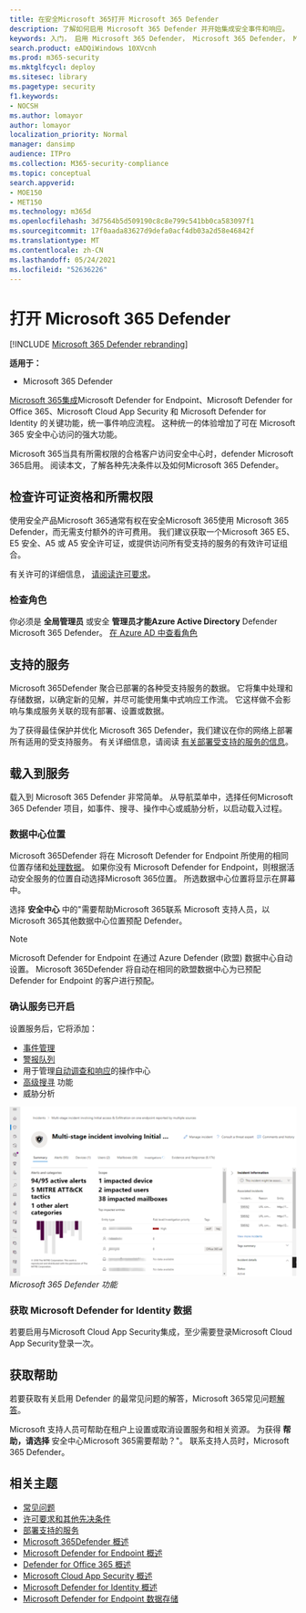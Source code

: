 ```yaml
---
title: 在安全Microsoft 365打开 Microsoft 365 Defender
description: 了解如何启用 Microsoft 365 Defender 并开始集成安全事件和响应。
keywords: 入门， 启用 Microsoft 365 Defender， Microsoft 365 Defender， M365， 安全， 数据位置， 所需权限， 许可证资格， 设置页面
search.product: eADQiWindows 10XVcnh
ms.prod: m365-security
ms.mktglfcycl: deploy
ms.sitesec: library
ms.pagetype: security
f1.keywords:
- NOCSH
ms.author: lomayor
author: lomayor
localization_priority: Normal
manager: dansimp
audience: ITPro
ms.collection: M365-security-compliance
ms.topic: conceptual
search.appverid:
- MOE150
- MET150
ms.technology: m365d
ms.openlocfilehash: 3d7564b5d509190c8c8e799c541bb0ca583097f1
ms.sourcegitcommit: 17f0aada83627d9defa0acf4db03a2d58e46842f
ms.translationtype: MT
ms.contentlocale: zh-CN
ms.lasthandoff: 05/24/2021
ms.locfileid: "52636226"
---
```

# <a name="turn-on-microsoft-365-defender"></a>打开 Microsoft 365 Defender

[!INCLUDE [Microsoft 365 Defender rebranding](../includes/microsoft-defender.md)]


**适用于：**
- Microsoft 365 Defender

[Microsoft 365集成](microsoft-365-defender.md)Microsoft Defender for Endpoint、Microsoft Defender for Office 365、Microsoft Cloud App Security 和 Microsoft Defender for Identity 的关键功能，统一事件响应流程。 这种统一的体验增加了可在 Microsoft 365 安全中心访问的强大功能。

Microsoft 365当具有所需权限的合格客户访问安全中心时，defender Microsoft 365启用。 阅读本文，了解各种先决条件以及如何Microsoft 365 Defender。

## <a name="check-license-eligibility-and-required-permissions"></a>检查许可证资格和所需权限

使用安全产品Microsoft 365通常有权在安全Microsoft 365使用 Microsoft 365 Defender，而无需支付额外的许可费用。 我们建议获取一个Microsoft 365 E5、E5 安全、A5 或 A5 安全许可证，或提供访问所有受支持的服务的有效许可证组合。

有关许可的详细信息， [请阅读许可要求](prerequisites.md#licensing-requirements)。

### <a name="check-your-role"></a>检查角色

你必须是 **全局管理员** 或安全 **管理员才能Azure Active Directory** Defender Microsoft 365 Defender。 [在 Azure AD 中查看角色](/azure/active-directory/users-groups-roles/directory-manage-roles-portal)

## <a name="supported-services"></a>支持的服务

Microsoft 365Defender 聚合已部署的各种受支持服务的数据。 它将集中处理和存储数据，以确定新的见解，并尽可能使用集中式响应工作流。 它这样做不会影响与集成服务关联的现有部署、设置或数据。

为了获得最佳保护并优化 Microsoft 365 Defender，我们建议在你的网络上部署所有适用的受支持服务。 有关详细信息，请阅读 [有关部署受支持的服务的信息](deploy-supported-services.md)。

## <a name="onboard-to-the-service"></a>载入到服务
载入到 Microsoft 365 Defender 非常简单。 从导航菜单中，选择任何Microsoft 365 Defender 项目，如事件、搜寻、操作中心或威胁分析，以启动载入过程。 

### <a name="data-center-location"></a>数据中心位置

Microsoft 365Defender 将在 Microsoft Defender for Endpoint 所使用的相同位置存储和[处理数据](/windows/security/threat-protection/microsoft-defender-atp/data-storage-privacy)。 如果你没有 Microsoft Defender for Endpoint，则根据活动安全服务的位置自动选择Microsoft 365位置。 所选数据中心位置将显示在屏幕中。

选择 **安全中心** 中的"需要帮助Microsoft 365联系 Microsoft 支持人员，以Microsoft 365其他数据中心位置预配 Defender。

> [!NOTE]
> Microsoft Defender for Endpoint 在通过 Azure Defender (欧盟) 数据中心自动设置。 Microsoft 365Defender 将自动在相同的欧盟数据中心为已预配 Defender for Endpoint 的客户进行预配。

### <a name="confirm-that-the-service-is-on"></a>确认服务已开启

设置服务后，它将添加：

- [事件管理](incidents-overview.md)
- [警报队列](investigate-alerts.md)
- 用于管理[自动调查和响应](m365d-autoir.md)的操作中心
- [高级搜寻](advanced-hunting-overview.md) 功能
- 威胁分析

![具有Microsoft 365安全中心导航窗格的图像，Microsoft 365事件管理Microsoft 365 Defender 功能的安全中心 ](../../media/overview-incident.png)
 *Microsoft 365 Defender 功能*

### <a name="getting-microsoft-defender-for-identity-data"></a>获取 Microsoft Defender for Identity 数据 
若要启用与Microsoft Cloud App Security集成，至少需要登录Microsoft Cloud App Security登录一次。

## <a name="get-assistance"></a>获取帮助

若要获取有关启用 Defender 的最常见问题的解答，Microsoft 365常见问题[解答](m365d-enable-faq.md)。

Microsoft 支持人员可帮助在租户上设置或取消设置服务和相关资源。 为获得 **帮助，请选择** 安全中心Microsoft 365需要帮助？"。 联系支持人员时，Microsoft 365 Defender。

## <a name="related-topics"></a>相关主题

- [常见问题](m365d-enable-faq.md)
- [许可要求和其他先决条件](prerequisites.md)
- [部署支持的服务](deploy-supported-services.md)
- [Microsoft 365Defender 概述](microsoft-365-defender.md)
- [Microsoft Defender for Endpoint 概述](../defender-endpoint/microsoft-defender-endpoint.md)
- [Defender for Office 365 概述](../office-365-security/defender-for-office-365.md)
- [Microsoft Cloud App Security 概述](/cloud-app-security/what-is-cloud-app-security)
- [Microsoft Defender for Identity 概述](/azure-advanced-threat-protection/what-is-atp)
- [Microsoft Defender for Endpoint 数据存储](../defender-endpoint/data-storage-privacy.md)

